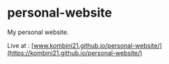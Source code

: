# personal-website

My personal website.

Live at : [www.kombini21.github.io/personal-website/](https://kombini21.github.io/personal-website/)
